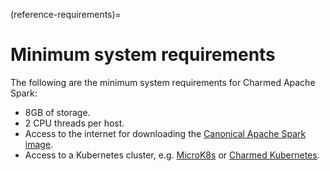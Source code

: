 (reference-requirements)=
# Minimum system requirements

The following are the minimum system requirements for Charmed Apache Spark:

- 8GB of storage.
- 2 CPU threads per host.
- Access to the internet for downloading the
  [Canonical Apache Spark image](https://github.com/canonical/charmed-spark-rock/pkgs/container/charmed-spark).
- Access to a Kubernetes cluster, e.g. [MicroK8s](https://microk8s.io/) or
  [Charmed Kubernetes](https://ubuntu.com/kubernetes/charmed-k8s).
